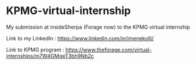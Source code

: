 # KPMG-virtual-internship
My submission at insideSherpa (Forage now) to the KPMG virtual internship


Link to my LinkedIn : https://www.linkedin.com/in/imenekolli/

Link to KPMG program : https://www.theforage.com/virtual-internships/m7W4GMqeT3bh9Nb2c
